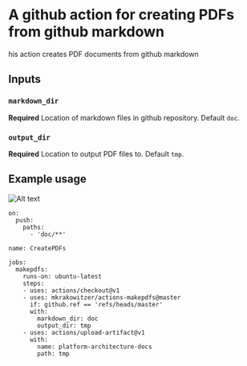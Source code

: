 # A github action for creating PDFs from github markdown

his action creates PDF documents from github markdown

## Inputs

### `markdown_dir`

**Required** Location of markdown files in github repository. Default `doc`.

### `output_dir`

**Required** Location to output PDF files to. Default `tmp`.

## Example usage

![Alt text](https://interactive-examples.mdn.mozilla.net/media/cc0-images/grapefruit-slice-332-332.jpg "a title")

```
on:
  push:
    paths:
      - 'doc/**'

name: CreatePDFs

jobs:
  makepdfs:
    runs-on: ubuntu-latest
    steps:
    - uses: actions/checkout@v1
    - uses: mkrakowitzer/actions-makepdfs@master
      if: github.ref == 'refs/heads/master'
      with:
        markdown_dir: doc
        output_dir: tmp
    - uses: actions/upload-artifact@v1
      with:
        name: platform-architecture-docs
        path: tmp
```
